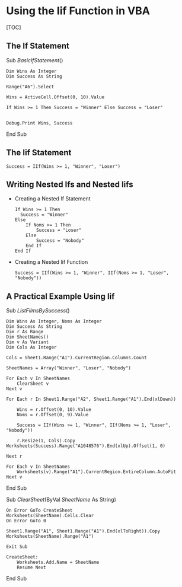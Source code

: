 # Using the Iif Function in VBA

[TOC]

## The If Statement

Sub *BasicIfStatement*()

    Dim Wins As Integer
    Dim Success As String
    
    Range("A6").Select
    
    Wins = ActiveCell.Offset(0, 10).Value
    
    If Wins >= 1 Then Success = "Winner" Else Success = "Loser"
    
    
    Debug.Print Wins, Success

End Sub

## The Iif Statement

`Success = IIf(Wins >= 1, "Winner", "Loser")`

## Writing Nested Ifs and Nested Iifs

- Creating a Nested If Statement

  ```
  If Wins >= 1 Then
  	Success = "Winner"
  Else
      If Noms >= 1 Then
          Success = "Loser"
      Else
          Success = "Nobody"
      End If
  End If
  ```

  

- Creating a Nested Iif Function

  `Success = IIf(Wins >= 1, "Winner", IIf(Noms >= 1, "Loser", "Nobody"))`

## A Practical Example Using Iif

Sub *ListFilmsBySuccess*()

    Dim Wins As Integer, Noms As Integer
    Dim Success As String
    Dim r As Range
    Dim SheetNames()
    Dim v As Variant
    Dim Cols As Integer
    
    Cols = Sheet1.Range("A1").CurrentRegion.Columns.Count
    
    SheetNames = Array("Winner", "Loser", "Nobody")
    
    For Each v In SheetNames
        ClearSheet v
    Next v
    
    For Each r In Sheet1.Range("A2", Sheet1.Range("A1").End(xlDown))
    
        Wins = r.Offset(0, 10).Value
        Noms = r.Offset(0, 9).Value
        
        Success = IIf(Wins >= 1, "Winner", IIf(Noms >= 1, "Loser", "Nobody"))
    
        r.Resize(1, Cols).Copy Worksheets(Success).Range("A1048576").End(xlUp).Offset(1, 0)
        
    Next r
    
    For Each v In SheetNames
        Worksheets(v).Range("A1").CurrentRegion.EntireColumn.AutoFit
    Next v

End Sub

Sub *ClearSheet*(ByVal *SheetName* As String)

    On Error GoTo CreateSheet
    Worksheets(SheetName).Cells.Clear
    On Error GoTo 0
    
    Sheet1.Range("A1", Sheet1.Range("A1").End(xlToRight)).Copy Worksheets(SheetName).Range("A1")
    
    Exit Sub

```
CreateSheet:
    Worksheets.Add.Name = SheetName
    Resume Next
```


End Sub